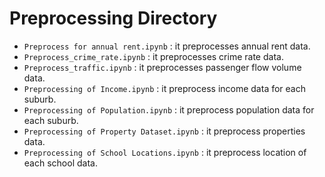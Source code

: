 # Preprocessing Directory
- `Preprocess for annual rent.ipynb` : it preprocesses annual rent data. 
- `Preprocess_crime_rate.ipynb` : it preprocesses crime rate data. 
- `Preprocess_traffic.ipynb` : it preprocesses passenger flow volume data. 
- `Preprocessing of Income.ipynb` : it preprocess income data for each suburb. 
- `Preprocessing of Population.ipynb` : it preprocess population data for each suburb. 
- `Preprocessing of Property Dataset.ipynb` : it preprocess properties data. 
- `Preprocessing of School Locations.ipynb` : it preprocess location of each school data.  
